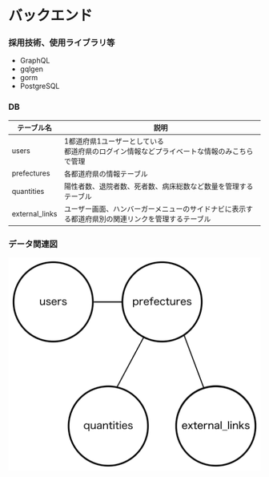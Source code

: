 # バックエンド

### 採用技術、使用ライブラリ等
- GraphQL
- gqlgen
- gorm
- PostgreSQL

### DB

|テーブル名|説明|
|-|-|
|users|1都道府県1ユーザーとしている<br>都道府県のログイン情報などプライベートな情報のみこちらで管理|
|prefectures|各都道府県の情報テーブル|
|quantities|陽性者数、退院者数、死者数、病床総数など数量を管理するテーブル|
|external_links|ユーザー画面、ハンバーガーメニューのサイドナビに表示する都道府県別の関連リンクを管理するテーブル

### データ関連図
![データ関連図](../images/figure_5.png)